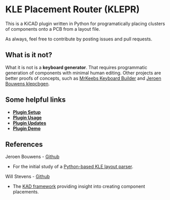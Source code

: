 # KLE Placement Router (KLEPR)

This is a KiCAD plugin written in Python for programatically placing clusters of components onto a PCB from a layout file.

As always, feel free to contribute by posting issues and pull requests.

## What is it not?

What it is not is a **keyboard generator**. That requires programmatic generation of components with minimal human editing. Other projects are better proofs of concepts, such as [MrKeebs Keyboard Builder](https://builder.mrkeebs.com/) and [Jeroen Bouwens klepcbgen](https://github.com/jeroen94704/klepcbgen).

## Some helpful links

- [**Plugin Setup**](docs/SETUP.md)
- [**Plugin Usage**](docs/USAGE.md)
- [**Plugin Updates**](docs/UPDATES.md)
- [**Plugin Demo**](https://www.youtube.com/watch?v=1WLOXQabQX0)

## References

Jeroen Bouwens - [Github](https://github.com/jeroen94704)

- For the initial study of a [Python-based KLE layout parser](https://github.com/jeroen94704/klepcbgen/blob/master/klepcbgenmod.py).

Will Stevens - [Github](https://github.com/swill)

- The [KAD framework](https://github.com/swill/kad) providing insight into creating component placements.
